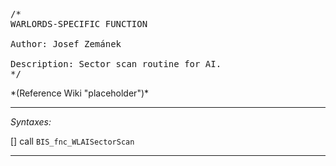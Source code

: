 <pre>/*
WARLORDS-SPECIFIC FUNCTION

Author: Josef Zemánek

Description: Sector scan routine for AI.
*/</pre>*(Reference Wiki "placeholder")*<!-- Remove this after fill-in -->


---
*Syntaxes:*

[] call `BIS_fnc_WLAISectorScan`

---
